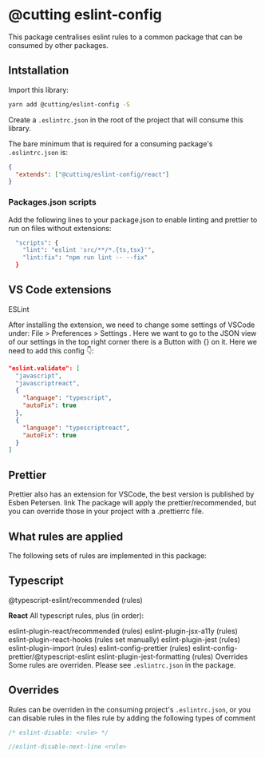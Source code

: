 # @cutting eslint-config

This package centralises eslint rules to a common package that can be consumed by other packages.

## Intstallation

Import this library:

```bash
yarn add @cutting/eslint-config -S
```

Create a `.eslintrc.json` in the root of the project that will consume this library.

The bare minimum that is required for a consuming package's `.eslintrc.json` is:

```json
{
  "extends": ["@cutting/eslint-config/react"]
}
```

### Packages.json scripts

Add the following lines to your package.json to enable linting and prettier to run on files without extensions:

```bash
  "scripts": {
    "lint": "eslint 'src/**/*.{ts,tsx}'",
    "lint:fix": "npm run lint -- --fix"
  }
```

## VS Code extensions

ESLint

After installing the extension, we need to change some settings of VSCode under: File > Preferences > Settings . Here we want to go to the JSON view of our settings in the top right corner there is a Button with {} on it. Here we need to add this config 👇:

```json
"eslint.validate": [
  "javascript",
  "javascriptreact",
  {
    "language": "typescript",
    "autoFix": true
  },
  {
    "language": "typescriptreact",
    "autoFix": true
  }
]
```

## Prettier

Prettier also has an extension for VSCode, the best version is published by Esben Petersen. link The package will apply the prettier/recommended, but you can override those in your project with a .prettierrc file.

## What rules are applied

The following sets of rules are implemented in this package:

## Typescript

@typescript-eslint/recommended (rules)

**React**
All typescript rules, plus (in order):

eslint-plugin-react/recommended (rules)
eslint-plugin-jsx-a11y (rules)
eslint-plugin-react-hooks (rules set manually)
eslint-plugin-jest (rules)
eslint-plugin-import (rules)
eslint-config-prettier (rules)
eslint-config-prettier/@typescript-eslint
eslint-plugin-jest-formatting (rules)
Overrides
Some rules are overriden. Please see `.eslintrc.json` in the package.

## Overrides

Rules can be overriden in the consuming project's `.eslintrc.json`, or you can disable rules in the files rule by adding the following types of comment

```javascript
/* eslint-disable: <rule> */

//eslint-disable-next-line <rule>
```
